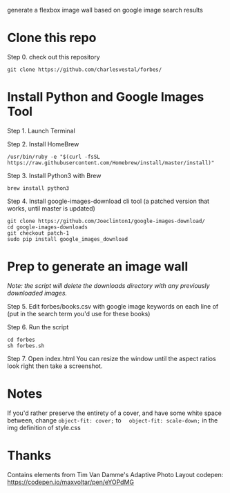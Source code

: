 generate a flexbox image wall based on google image search results 

# Clone this repo

Step 0. check out this repository

`git clone https://github.com/charlesvestal/forbes/`

# Install Python and Google Images Tool

Step 1. Launch Terminal

Step 2. Install HomeBrew

`/usr/bin/ruby -e "$(curl -fsSL https://raw.githubusercontent.com/Homebrew/install/master/install)"`

Step 3. Install Python3 with Brew

`brew install python3`

Step 4. Install google-images-download cli tool (a patched version that works, until master is updated)

```
git clone https://github.com/Joeclinton1/google-images-download/
cd google-images-downloads
git checkout patch-1
sudo pip install google_images_download
```

# Prep to generate an image wall 

*Note: the script will delete the downloads directory with any previously downloaded images.*

Step 5. Edit forbes/books.csv with google image keywords on each line of (put in the search term you'd use for these books)

Step 6. Run the script
```
cd forbes
sh forbes.sh
```

Step 7. Open index.html
You can resize the window until the aspect ratios look right then take a screenshot.

# Notes

If you'd rather preserve the entirety of a cover, and have some white space between, change `object-fit: cover;` to `  object-fit: scale-down;` in the img definition of style.css

# Thanks

Contains elements from Tim Van Damme's Adaptive Photo Layout codepen: https://codepen.io/maxvoltar/pen/eYOPdMG
